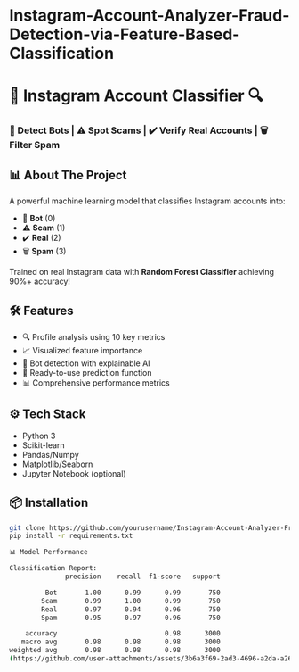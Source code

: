 # Instagram-Account-Analyzer-Fraud-Detection-via-Feature-Based-Classification
# 🚀 Instagram Account Classifier 🔍  
### 🤖 Detect Bots | ⚠️ Spot Scams | ✔️ Verify Real Accounts | 🗑️ Filter Spam 

## 📊 About The Project  
A powerful machine learning model that classifies Instagram accounts into:  
- 🤖 **Bot** (0)  
- ⚠️ **Scam** (1)  
- ✔️ **Real** (2)  
- 🗑️ **Spam** (3)  

Trained on real Instagram data with **Random Forest Classifier** achieving 90%+ accuracy!

## 🛠️ Features  
- 🔍 Profile analysis using 10 key metrics  
- 📈 Visualized feature importance  
- 🤖 Bot detection with explainable AI  
- 🚀 Ready-to-use prediction function  
- 📊 Comprehensive performance metrics  

## ⚙️ Tech Stack  
- Python 3  
- Scikit-learn  
- Pandas/Numpy  
- Matplotlib/Seaborn  
- Jupyter Notebook (optional)  

## 📦 Installation  
```bash
git clone https://github.com/yourusername/Instagram-Account-Analyzer-Fraud-Detection-via-Feature-Based-Classification.git
pip install -r requirements.txt

📊 Model Performance

Classification Report:
              precision    recall  f1-score   support

         Bot       1.00      0.99      0.99       750
        Scam       0.99      1.00      0.99       750
        Real       0.97      0.94      0.96       750
        Spam       0.95      0.97      0.96       750

    accuracy                           0.98      3000
   macro avg       0.98      0.98      0.98      3000
weighted avg       0.98      0.98      0.98      3000
(https://github.com/user-attachments/assets/3b6a3f69-2ad3-4696-a2da-a26e4db6f46c)

